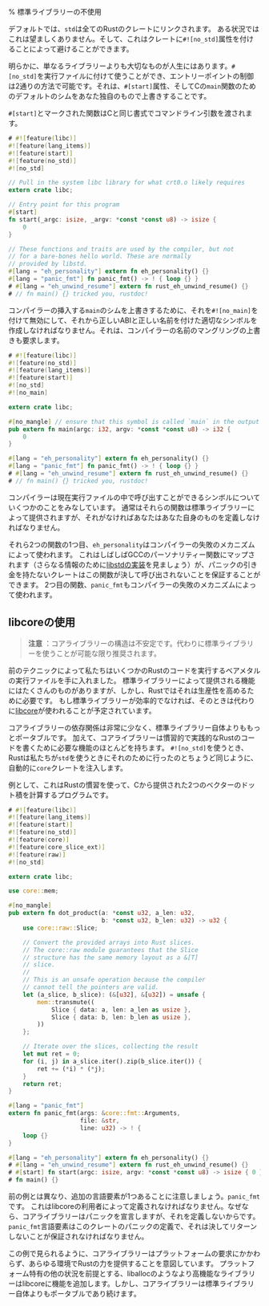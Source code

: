 % 標準ライブラリーの不使用

デフォルトでは、`std`は全てのRustのクレートにリンクされます。
ある状況ではこれは望ましくありません。そして、これはクレートに`#![no_std]`属性を付けることによって避けることができます。

明らかに、単なるライブラリーよりも大切なものが人生にはあります。`#[no_std]`を実行ファイルに付けて使うことができ、エントリーポイントの制御は2通りの方法で可能です。それは、`#[start]`属性、そしてCの`main`関数のためのデフォルトのシムをあなた独自のもので上書きすることです。

`#[start]`とマークされた関数はCと同じ書式でコマンドライン引数を渡されます。

```rust
# #![feature(libc)]
#![feature(lang_items)]
#![feature(start)]
#![feature(no_std)]
#![no_std]

// Pull in the system libc library for what crt0.o likely requires
extern crate libc;

// Entry point for this program
#[start]
fn start(_argc: isize, _argv: *const *const u8) -> isize {
    0
}

// These functions and traits are used by the compiler, but not
// for a bare-bones hello world. These are normally
// provided by libstd.
#[lang = "eh_personality"] extern fn eh_personality() {}
#[lang = "panic_fmt"] fn panic_fmt() -> ! { loop {} }
# #[lang = "eh_unwind_resume"] extern fn rust_eh_unwind_resume() {}
# // fn main() {} tricked you, rustdoc!
```

コンパイラーの挿入する`main`のシムを上書きするために、それを`#![no_main]`を付けて無効にして、それから正しいABIと正しい名前を付けた適切なシンボルを作成しなければなりません。それは、コンパイラーの名前のマングリングの上書きも要求します。

```rust
# #![feature(libc)]
#![feature(no_std)]
#![feature(lang_items)]
#![feature(start)]
#![no_std]
#![no_main]

extern crate libc;

#[no_mangle] // ensure that this symbol is called `main` in the output
pub extern fn main(argc: i32, argv: *const *const u8) -> i32 {
    0
}

#[lang = "eh_personality"] extern fn eh_personality() {}
#[lang = "panic_fmt"] fn panic_fmt() -> ! { loop {} }
# #[lang = "eh_unwind_resume"] extern fn rust_eh_unwind_resume() {}
# // fn main() {} tricked you, rustdoc!
```

コンパイラーは現在実行ファイルの中で呼び出すことができるシンボルについていくつかのことをみなしています。
通常はそれらの関数は標準ライブラリーによって提供されますが、それがなければあなたはあなた自身のものを定義しなければなりません。

それら2つの関数の1つ目、`eh_personality`はコンパイラーの失敗のメカニズムによって使われます。
これはしばしばGCCのパーソナリティー関数にマップされます（さらなる情報のために[libstdの実装](../std/rt/unwind/index.html)を見ましょう）が、パニックの引き金を持たないクレートはこの関数が決して呼び出されないことを保証することができます。
2つ目の関数、`panic_fmt`もコンパイラーの失敗のメカニズムによって使われます。

## libcoreの使用

> **注意** ：コアライブラリーの構造は不安定です。代わりに標準ライブラリーを使うことが可能な限り推奨されます。

前のテクニックによって私たちはいくつかのRustのコードを実行するベアメタルの実行ファイルを手に入れました。
標準ライブラリーによって提供される機能にはたくさんのものがありますが、しかし、Rustではそれは生産性を高めるために必要です。
もし標準ライブラリーが効率的でなければ、そのときは代わりに[libcore](../core/index.html)が使われることが予定されています。

コアライブラリーの依存関係は非常に少なく、標準ライブラリー自体よりももっとポータブルです。
加えて、コアライブラリーは慣習的で実践的なRustのコードを書くために必要な機能のほとんどを持ちます。
`#![no_std]`を使うとき、Rustは私たちが`std`を使うときにそれのために行ったのとちょうど同じように、自動的に`core`クレートを注入します。

例として、これはRustの慣習を使って、Cから提供された2つのベクターのドット積を計算するプログラムです。

```rust
# #![feature(libc)]
#![feature(lang_items)]
#![feature(start)]
#![feature(no_std)]
#![feature(core)]
#![feature(core_slice_ext)]
#![feature(raw)]
#![no_std]

extern crate libc;

use core::mem;

#[no_mangle]
pub extern fn dot_product(a: *const u32, a_len: u32,
                          b: *const u32, b_len: u32) -> u32 {
    use core::raw::Slice;

    // Convert the provided arrays into Rust slices.
    // The core::raw module guarantees that the Slice
    // structure has the same memory layout as a &[T]
    // slice.
    //
    // This is an unsafe operation because the compiler
    // cannot tell the pointers are valid.
    let (a_slice, b_slice): (&[u32], &[u32]) = unsafe {
        mem::transmute((
            Slice { data: a, len: a_len as usize },
            Slice { data: b, len: b_len as usize },
        ))
    };

    // Iterate over the slices, collecting the result
    let mut ret = 0;
    for (i, j) in a_slice.iter().zip(b_slice.iter()) {
        ret += (*i) * (*j);
    }
    return ret;
}

#[lang = "panic_fmt"]
extern fn panic_fmt(args: &core::fmt::Arguments,
                    file: &str,
                    line: u32) -> ! {
    loop {}
}

#[lang = "eh_personality"] extern fn eh_personality() {}
# #[lang = "eh_unwind_resume"] extern fn rust_eh_unwind_resume() {}
# #[start] fn start(argc: isize, argv: *const *const u8) -> isize { 0 }
# fn main() {}
```

前の例とは異なり、追加の言語要素が1つあることに注意しましょう。`panic_fmt`です。
これはlibcoreの利用者によって定義されなければなりません。なぜなら、コアライブラリーはパニックを宣言しますが、それを定義しないからです。
`panic_fmt`言語要素はこのクレートのパニックの定義で、それは決してリターンしないことが保証されなければなりません。

この例で見られるように、コアライブラリーはプラットフォームの要求にかかわらず、あらゆる環境でRustの力を提供することを意図しています。
プラットフォーム特有の他の状況を前提とする、liballocのようなより高機能なライブラリーはlibcoreに機能を追加します。しかし、コアライブラリーは標準ライブラリー自体よりもポータブルであり続けます。
